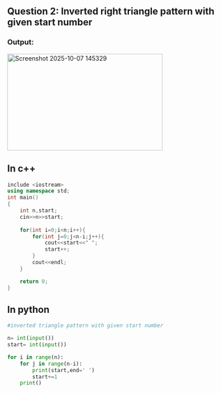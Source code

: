 ## Question 2: Inverted right triangle pattern with given start number

### Output:
<img width="356" height="222" alt="Screenshot 2025-10-07 145329" src="https://github.com/user-attachments/assets/cce8bb52-53e4-4d73-b0cd-fe5ab3e2d4f0" />

## In c++
```cpp
include <iostream>
using namespace std;
int main()
{
    int n,start;
    cin>>n>>start;
    
    for(int i=0;i<n;i++){
        for(int j=0;j<n-i;j++){
            cout<<start<<" ";
            start++;
        }
        cout<<endl;
    }

    return 0;
}
```

## In python
```python
#inverted triangle pattern with given start number

n= int(input())
start= int(input())

for i in range(n):
    for j in range(n-i):
        print(start,end=' ')
        start+=1
    print()
```
